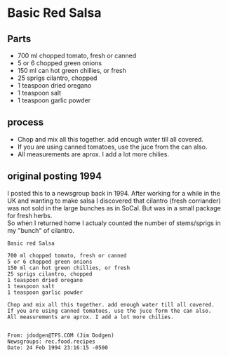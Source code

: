 # Basic Red Salsa
## Parts
 - 700 ml chopped tomato, fresh or canned
 - 5 or 6 chopped green onions 
 - 150 ml can hot green chillies, or fresh
 - 25 sprigs cilantro, chopped
 - 1 teaspoon dried oregano
 - 1 teaspoon salt
 - 1 teaspoon garlic powder

## process
 - Chop and mix all this together. add enough water till all covered.
 - If you are using canned tomatoes, use the juce from the can also.
 - All measurements are aprox. I add a lot more chilies. 

## original posting 1994 
I posted this to a newsgroup back in 1994. After working for a while in the UK and wanting
to make salsa I discovered that cilantro (fresh corriander) was not sold in
the large bunches as in SoCal. But was in a small package for fresh herbs.  
So when I returned home I actualy counted the number of stems/sprigs in my "bunch" of cilantro.

```
Basic red Salsa

700 ml chopped tomato, fresh or canned
5 or 6 chopped green onions 
150 ml can hot green chillies, or fresh
25 sprigs cilantro, chopped
1 teaspoon dried oregano
1 teaspoon salt
1 teaspoon garlic powder

Chop and mix all this together. add enough water till all covered.
If you are using canned tomatoes, use the juce form the can also.
All measurements are aprox. I add a lot more chilies. 


From: jdodgen@TFS.COM (Jim Dodgen)
Newsgroups: rec.food.recipes
Date: 24 Feb 1994 23:16:15 -0500
```


